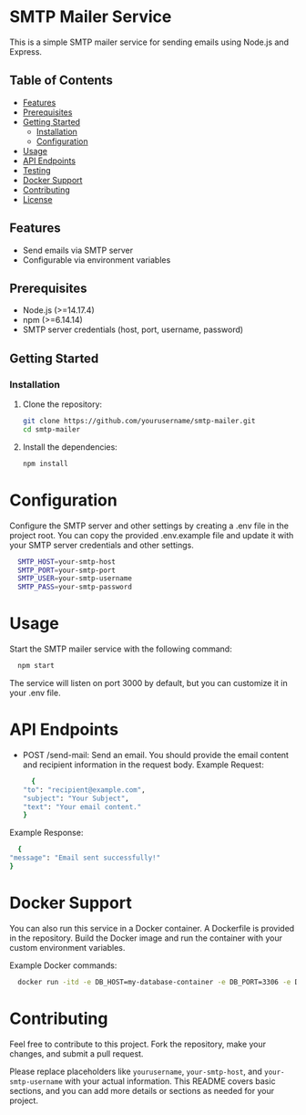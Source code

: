 # SMTP Mailer Service

This is a simple SMTP mailer service for sending emails using Node.js and Express.

## Table of Contents

- [Features](#features)
- [Prerequisites](#prerequisites)
- [Getting Started](#getting-started)
  - [Installation](#installation)
  - [Configuration](#configuration)
- [Usage](#usage)
- [API Endpoints](#api-endpoints)
- [Testing](#testing)
- [Docker Support](#docker-support)
- [Contributing](#contributing)
- [License](#license)

## Features

- Send emails via SMTP server
- Configurable via environment variables

## Prerequisites

- Node.js (>=14.17.4)
- npm (>=6.14.14)
- SMTP server credentials (host, port, username, password)

## Getting Started

### Installation

1. Clone the repository:

   ```bash
   git clone https://github.com/yourusername/smtp-mailer.git
   cd smtp-mailer

2. Install the dependencies:

   ```bash
   npm install

# Configuration

Configure the SMTP server and other settings by creating a .env file in the project root. You can copy the provided .env.example file and update it with your SMTP server credentials and other settings.
  ```bash
    SMTP_HOST=your-smtp-host
    SMTP_PORT=your-smtp-port
    SMTP_USER=your-smtp-username
    SMTP_PASS=your-smtp-password
  ```

# Usage
Start the SMTP mailer service with the following command:
  ```bash
    npm start
  ```
The service will listen on port 3000 by default, but you can customize it in your .env file.

# API Endpoints
* POST /send-mail: Send an email. You should provide the email content and recipient information in the request body.
Example Request:

  ```bash
    {
  "to": "recipient@example.com",
  "subject": "Your Subject",
  "text": "Your email content."
  }
  ```
Example Response:

  ```bash
    {
  "message": "Email sent successfully!"
  }
  ```

# Docker Support
You can also run this service in a Docker container. A Dockerfile is provided in the repository. Build the Docker image and run the container with your custom environment variables.

Example Docker commands:
  ```bash
    docker run -itd -e DB_HOST=my-database-container -e DB_PORT=3306 -e DB_USER=admin -e DB_PASSWORD=Password1! -e SECRET_API_KEY=ad8fb3c8b78bee02ea05c05f64936cc9 -p 3000:3000 smtp-mailer
  ```

# Contributing

Feel free to contribute to this project. Fork the repository, make your changes, and submit a pull request.


Please replace placeholders like `yourusername`, `your-smtp-host`, and `your-smtp-username` with your actual information. This README covers basic sections, and you can add more details or sections as needed for your project.
